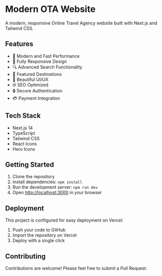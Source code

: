 # Modern OTA Website

A modern, responsive Online Travel Agency website built with Next.js and Tailwind CSS.

## Features

- 🚀 Modern and Fast Performance
- 📱 Fully Responsive Design
- 🔍 Advanced Search Functionality
- 🎯 Featured Destinations
- 🎨 Beautiful UI/UX
- 🌐 SEO Optimized
- 🔒 Secure Authentication
- 💳 Payment Integration

## Tech Stack

- Next.js 14
- TypeScript
- Tailwind CSS
- React Icons
- Hero Icons

## Getting Started

1. Clone the repository
2. Install dependencies: `npm install`
3. Run the development server: `npm run dev`
4. Open [http://localhost:3000](http://localhost:3000) in your browser

## Deployment

This project is configured for easy deployment on Vercel:

1. Push your code to GitHub
2. Import the repository on Vercel
3. Deploy with a single click

## Contributing

Contributions are welcome! Please feel free to submit a Pull Request. 